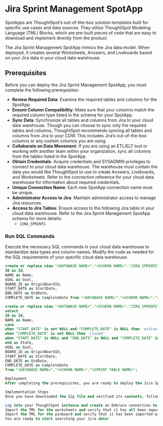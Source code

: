 # Jira Sprint Management SpotApp

SpotApps are ThoughtSpot’s out-of-the-box solution templates built for specific use cases and data sources. They utilize ThoughtSpot Modeling Language (TML) Blocks, which are pre-built pieces of code that are easy to download and implement directly from the product.

The Jira Sprint Management SpotApp mimics the Jira data model. When deployed, it creates several Worksheets, Answers, and Liveboards based on your Jira data in your cloud data warehouse.

## Prerequisites

Before you can deploy the Jira Sprint Management SpotApp, you must complete the following prerequisites:

- **Review Required Data**: Examine the required tables and columns for the SpotApp.
- **Ensure Column Compatibility**: Make sure that your columns match the required column type listed in the schema for your SpotApp.
- **Sync Data**: Synchronize all tables and columns from Jira to your cloud data warehouse. Though you can choose to sync only the required tables and columns, ThoughtSpot recommends syncing all tables and columns from Jira to your CDW. This includes Jira’s out-of-the-box columns or any custom columns you are using.
- **Collaborate on Data Movement**: If you are using an ETL/ELT tool or working with another team within your organization, sync all columns from the tables listed in the SpotApp.
- **Obtain Credentials**: Acquire credentials and SYSADMIN privileges to connect to your cloud data warehouse. The warehouse must contain the data you would like ThoughtSpot to use to create Answers, Liveboards, and Worksheets. Refer to the connection reference for your cloud data warehouse for information about required credentials.
- **Unique Connection Name**: Each new SpotApp connection name must be unique.
- **Administrator Access to Jira**: Maintain administrator access to manage Jira resources.
- **Access to Jira Tables**: Ensure access to the following Jira table in your cloud data warehouse. Refer to the Jira Sprint Management SpotApp schema for more details:
  - `JIRA_SPRINTS`

### Run SQL Commands

Execute the necessary SQL commands in your cloud data warehouse to standardize data types and column names. Modify the code as needed for the SQL requirements of your specific cloud data warehouse.

```sql
create or replace view "<DATABASE NAME>"."<SCHEMA NAME>"."JIRA_SPRINTS" as select
ID as Id,
NAME as Name,
GOAL as Goal,
BOARD_ID as OriginBoardId,
START_DATE as StartDate,
END_DATE as EndDate,
COMPLETE_DATE as CompleteDate from "<DATABASE NAME>"."<SCHEMA NAME>"."<SPRINT TABLE NAME>";

create or replace view "<DATABASE NAME>"."<SCHEMA NAME>"."JIRA_SPRINTS" as
select
ID as Id,
NAME as Name,
case
when "START_DATE" is not NULL and "COMPLETE_DATE" is NULL then 'active'
when "COMPLETE_DATE" is not NULL then 'closed'
when "START_DATE" is NULL and "END_DATE" is NULL and "COMPLETE_DATE" is NULL then 'future'
end as State,
GOAL as Goal,
BOARD_ID as OriginBoardId,
START_DATE as StartDate,
END_DATE as EndDate,
COMPLETE_DATE as CompleteDate
from "<DATABASE NAME>"."<SCHEMA NAME>"."<SPRINT TABLE NAME>";

Deployment
After completing the prerequisites, you are ready to deploy the Jira Sprint Management SpotApp and begin leveraging its pre-built content.

Implementation Steps
Once you have downloaded the Zip file and verified its contents, follow these steps:

Log into your ThoughtSpot instance and create an Embrace connection to all relevant views.
Import the TML for the worksheets and verify that it has all been imported without any errors.
Import the TML for the pinboard and verify that it has been imported without any errors.
You are ready to start searching your Jira data!
